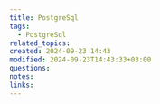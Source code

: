 ```yaml
---
title: PostgreSql
tags:
  - PostgreSql
related_topics: 
created: 2024-09-23 14:43
modified: 2024-09-23T14:43:33+03:00
questions: 
notes: 
links: 
---
```


